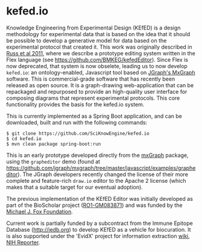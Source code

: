 # kefed.io

Knowledge Engineering from Experimental Design (KEfED) is a design methodology for experimental data that is based on the idea that it should be possible to develop a generative model for data based on the experimental protocol that created it. This work was originally described in [Russ et al 2011](https://bmcbioinformatics.biomedcentral.com/articles/10.1186/1471-2105-12-351), where we describe a prototype editing system written in the Flex language (see https://github.com/BMKEG/kefedEditor). Since Flex is now deprecated, that system is now obselete, leading us to now develop `kefed.io`: an ontology-enabled, Javascript tool based on [JGraph's MxGraph](https://github.com/jgraph) software. This is commercial-grade software that has recently been released as open source. It is a graph-drawing web-application that can be repackaged and repurposed to provide an high-quality user interface for composing diagrams that represent experimental protocols. This core functionality provides the basis for the kefed.io system. 

This is currently implemented as a Spring Boot application, and can be downloaded, built and run with the following commands:

```
$ git clone https://github.com/SciKnowEngine/kefed.io
$ cd kefed.io
$ mvn clean package spring-boot:run
```

This is an early prototype developed directly from the [mxGraph](https://github.com/jgraph/mxgraph) package, using the `grapheditor` demo (found at https://github.com/jgraph/mxgraph/tree/master/javascript/examples/grapheditor). The JGraph developers recently changed the license of their more complete and feature-rich `draw.io` editor to the Apache 2 license (which makes that a suitable target for our eventual adoption). 

The previous implementation of the KEfED Editor was initially developed as part of the BioScholar project ([RO1-GM083871](https://projectreporter.nih.gov/project_info_description.cfm?aid=7799875&icde=6025302)) and was funded by the [Michael J. Fox Foundation](https://www.michaeljfox.org/foundation/grant-detail.php?grant_id=643). 

Current work is partially funded by a subcontract from the Immune Epitope Database (http://iedb.org) to develop KEfED as a vehicle for biocuration. It is also supported under the 'EvidX' project for information extraction [wiki](https://github.com/SciKnowEngine/evidX/wiki/), [NIH Reporter](https://projectreporter.nih.gov/project_info_description.cfm?aid=9365558&icde=36903186&ddparam=&ddvalue=&ddsub=&cr=1&csb=default&cs=ASC&pball=).
